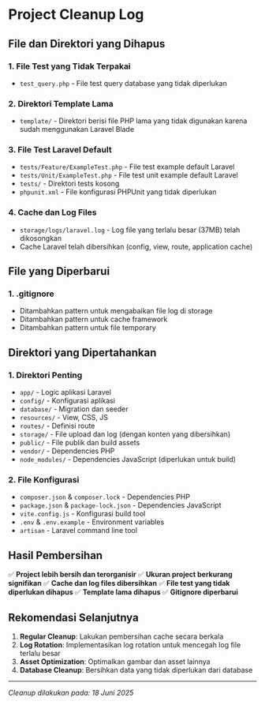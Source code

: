 # Project Cleanup Log

## File dan Direktori yang Dihapus

### 1. File Test yang Tidak Terpakai
- `test_query.php` - File test query database yang tidak diperlukan

### 2. Direktori Template Lama
- `template/` - Direktori berisi file PHP lama yang tidak digunakan karena sudah menggunakan Laravel Blade

### 3. File Test Laravel Default
- `tests/Feature/ExampleTest.php` - File test example default Laravel
- `tests/Unit/ExampleTest.php` - File test unit example default Laravel
- `tests/` - Direktori tests kosong
- `phpunit.xml` - File konfigurasi PHPUnit yang tidak diperlukan

### 4. Cache dan Log Files
- `storage/logs/laravel.log` - Log file yang terlalu besar (37MB) telah dikosongkan
- Cache Laravel telah dibersihkan (config, view, route, application cache)

## File yang Diperbarui

### 1. .gitignore
- Ditambahkan pattern untuk mengabaikan file log di storage
- Ditambahkan pattern untuk cache framework
- Ditambahkan pattern untuk file temporary

## Direktori yang Dipertahankan

### 1. Direktori Penting
- `app/` - Logic aplikasi Laravel
- `config/` - Konfigurasi aplikasi
- `database/` - Migration dan seeder
- `resources/` - View, CSS, JS
- `routes/` - Definisi route
- `storage/` - File upload dan log (dengan konten yang dibersihkan)
- `public/` - File publik dan build assets
- `vendor/` - Dependencies PHP
- `node_modules/` - Dependencies JavaScript (diperlukan untuk build)

### 2. File Konfigurasi
- `composer.json` & `composer.lock` - Dependencies PHP
- `package.json` & `package-lock.json` - Dependencies JavaScript
- `vite.config.js` - Konfigurasi build tool
- `.env` & `.env.example` - Environment variables
- `artisan` - Laravel command line tool

## Hasil Pembersihan

✅ **Project lebih bersih dan terorganisir**
✅ **Ukuran project berkurang signifikan**
✅ **Cache dan log files dibersihkan**
✅ **File test yang tidak diperlukan dihapus**
✅ **Template lama dihapus**
✅ **Gitignore diperbarui**

## Rekomendasi Selanjutnya

1. **Regular Cleanup**: Lakukan pembersihan cache secara berkala
2. **Log Rotation**: Implementasikan log rotation untuk mencegah log file terlalu besar
3. **Asset Optimization**: Optimalkan gambar dan asset lainnya
4. **Database Cleanup**: Bersihkan data yang tidak diperlukan dari database

---
*Cleanup dilakukan pada: 18 Juni 2025* 